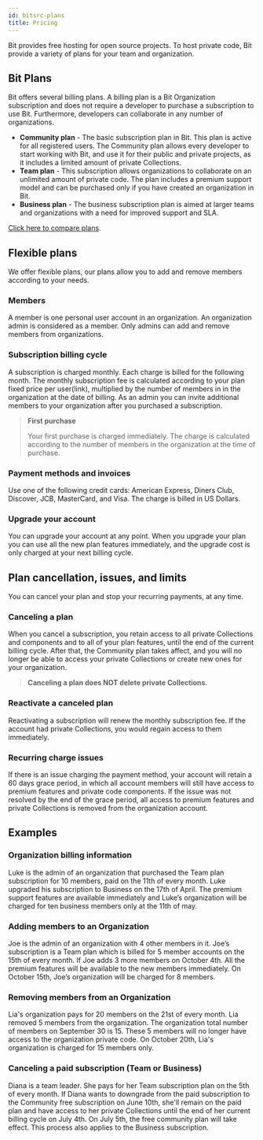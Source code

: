 ```yaml
---
id: bitsrc-plans
title: Pricing
---
```


Bit provides free hosting for open source projects. To host private code, Bit provide a variety of plans for your team and organization.

## Bit Plans

Bit offers several billing plans. A billing plan is a Bit Organization subscription and does not require a developer to purchase a subscription to use Bit. Furthermore, developers can collaborate in any number of organizations.

* **Community plan** - The basic subscription plan in Bit. This plan is active for all registered users.  The Community plan allows every developer to start working with Bit, and use it for their public and private projects, as it includes a limited amount of private Collections.
* **Team plan** - This subscription allows organizations to collaborate on an unlimited amount of private code. The plan includes a premium support model and can be purchased only if you have created an organization in Bit.
* **Business plan** - The business subscription plan is aimed at larger teams and organizations with a need for improved support and SLA.

[Click here to compare plans](https://bit.dev/pricing).

## Flexible plans

We offer flexible plans, our plans allow you to add and remove members according to your needs.

### Members

A member is one personal user account in an organization. An organization admin is considered as a member. Only admins can add and remove members from organizations.

### Subscription billing cycle

A subscription is charged monthly.
Each charge is billed for the following month.
The monthly subscription fee is calculated according to your plan fixed price per user(link), multiplied by the number of members in in the organization at the date of billing.
As an admin you can invite additional members to your organization after you purchased a subscription.

> **First purchase**
>
> Your first purchase is charged immediately. The charge is calculated according to the number of members in the organization at the time of purchase.

### Payment methods and invoices

Use one of the following credit cards: American Express, Diners Club, Discover, JCB, MasterCard, and Visa. The charge is billed in US Dollars.

### Upgrade your account

You can upgrade your account at any point. When you upgrade your plan you can use all the  new plan features immediately, and the upgrade cost is only charged at your next billing cycle.

## Plan cancellation, issues, and limits

You can cancel your plan and stop your recurring payments, at any time.

### Canceling a plan

When you cancel a subscription, you retain access to all private Collections and components and to all of your plan features, until the end of the current billing cycle. After that, the Community plan takes affect, and you will no longer be able to access your private Collections or create new ones for your organization.

> **Canceling a plan does NOT delete private Collections.**

### Reactivate a canceled plan

Reactivating a subscription will renew the monthly subscription fee. If the account had private Collections, you would regain access to them immediately.

### Recurring charge issues

If there is an issue charging the payment method, your account will retain a 60 days grace period, in which all account members will still have access to premium features and private code components.
If the issue was not resolved by the end of the grace period, all access to premium features and private Collections is removed from the organization account.

## Examples

### Organization billing information

Luke is the admin of an organization that purchased the Team plan subscription for 10 members, paid on the 11th of every month. Luke upgraded his subscription to Business on the 17th of April. The premium support features are available immediately and Luke’s organization will be charged for ten business members only at the 11th of may.

### Adding members to an Organization

Joe is the admin of an organization with 4 other members in it. Joe’s subscription is a Team plan which is billed for 5 member accounts on the 15th of every month. If Joe adds 3 more members on October 4th. All the premium features will be available to the new members immediately. On October 15th, Joe’s organization will be charged for 8 members.

### Removing members from an Organization

Lia's organization pays for 20 members on the 21st of every month. Lia removed 5 members from the organization. The organization total number of members on September 30 is 15. These 5 members will no longer have access to the organization private code. On October 20th, Lia's organization is charged for 15 members only.

### Canceling a paid subscription (Team or Business)

Diana is a team leader. She pays for her Team subscription plan on the 5th of every month. If Diana wants to downgrade from the paid subscription to the Community free subscription on June 10th, she'll remain on the paid plan and have access to her private Collections until the end of her current billing cycle on July 4th. On July 5th, the free community plan will take effect.
This process also applies to the Business subscription.
